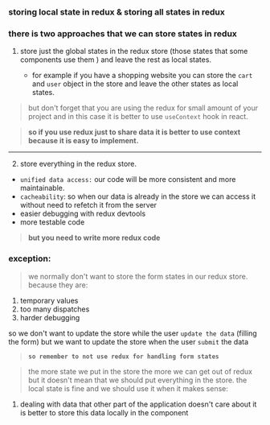 ### storing local state in redux & storing all states in redux

### there is two approaches that we can store states in redux

1. store just the global states in the redux store (those states that some components use them ) and leave the rest as local states. 
     
    - for example if you have a shopping website you can store the `cart` and `user` object in the store and leave the other states as local states.
> but don't forget that you are using the redux for small amount of your project and in this case it is better to use `useContext` hook in react. 

> **so if you use redux just to share data it is better to use context because it is easy to implement.**
 
 ---
2. store everything in the redux store.
- `unified data access:` our code will be more consistent and more maintainable.
- `cacheability`: so when our data is already in the store we can access it without need to refetch it from the server
- easier debugging with redux devtools
- more testable code

> **but you need to write more redux code**

### exception:
> we normally don't want to store the form states in our redux store. because they are:
1. temporary values
2. too many dispatches
3. harder debugging

so we don't want to update the store while the user `update the data` (filling the form) but we want to update the store when the user `submit` the data

>**`so remember to not use redux for handling form states`**


> the more state we put in the store the more we can get out of redux but it doesn't mean that we should put everything in the store. the local state is fine and we  should use it when it makes sense:
1. dealing with data that other part of the application doesn't care about it is better to store this data locally in the component


